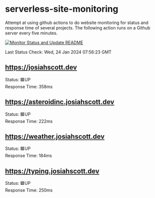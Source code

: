 # serverless-site-monitoring
Attempt at using github actions to do website monitoring for status and response time of several projects. The following action runs on a Github server every five minutes.  

[![Monitor Status and Update README](https://github.com/JosiahSco/serverless-site-monitoring/actions/workflows/monitor.yaml/badge.svg)](https://github.com/JosiahSco/serverless-site-monitoring/actions/workflows/monitor.yaml)

Last Status Check: Wed, 24 Jan 2024 07:56:23 GMT

## https://josiahscott.dev
Status: 🟩UP  
Response Time: 358ms

## https://asteroidinc.josiahscott.dev
Status: 🟩UP  
Response Time: 222ms

## https://weather.josiahscott.dev
Status: 🟩UP  
Response Time: 184ms

## https://typing.josiahscott.dev
Status: 🟩UP  
Response Time: 250ms
